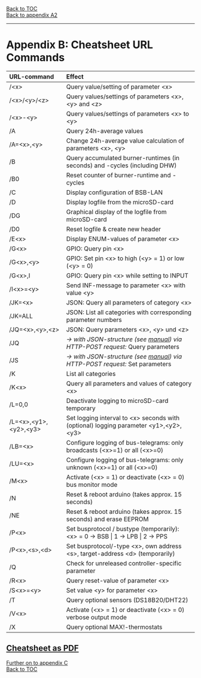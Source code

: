 [Back to TOC](toc.md)  
[Back to appendix A2](appendix_a2.md)    
   
--- 

    

# Appendix B: Cheatsheet URL Commands


| URL-command           | Effect                                                                    |
|:----------------------|:------------------------------------------------------------------------------|
|  /\<x\>               | Query value/setting of parameter \<x\>
|  /\<x\>/<y\>/<z\>     | Query values/settings of parameters \<x\>, \<y\> and \<z\>   
|  /\<x\>-\<y\>         | Query values/settings of parameters \<x\> to \<y\>  
|  /A                   | Query 24h-average values  
|  /A=\<x\>,\<y\>       | Change 24h-average value calculation of parameters \<x\>, \<y\>  
|  /B                   | Query accumulated burner-runtimes (in seconds) and -cycles (including DHW)  
|  /B0                  | Reset counter of burner-runtime and -cycles  
|  /C                   | Display configuration of BSB-LAN  
|  /D                   | Display logfile from the microSD-card  
|  /DG                  | Graphical display of the logfile from microSD-card  
|  /D0                  | Reset logfile & create new header  
|  /E\<x\>              | Display ENUM-values of parameter \<x\>  
|  /G\<x\>              | GPIO: Query pin \<x\>  
|  /G\<x\>,\<y\>        | GPIO: Set pin \<x\> to high (\<y\> = 1) or low (\<y\> = 0)  
|  /G\<x\>,I            | GPIO: Query pin \<x\> while setting to INPUT  
|  /I\<x\>=\<y\>        | Send INF-message to parameter \<x\> with value \<y\>  
|  /JK=\<x\>         	| JSON: Query all parameters of category \<x\>  
|  /JK=ALL          	   | JSON: List all categories with corresponding parameter numbers  
|  /JQ=\<x\>,\<y\>,\<z\>      | JSON: Query parameters \<x\>, \<y\> und \<z\>  
|  /JQ                  | *→ with JSON-structure (see [manual](https://1coderookie.github.io/BSB-LPB-LAN/kap08.html#824-abrufen-und-steuern-mittels-json)) via HTTP-POST request:* Query parameters
|  /JS                  | *→ with JSON-structure (see [manual](https://1coderookie.github.io/BSB-LPB-LAN/kap08.html#824-abrufen-und-steuern-mittels-json)) via HTTP-POST request:* Set parameters
|  /K                   | List all categories  
|  /K\<x\>              | Query all parameters and values of category \<x\>  
|  /L=0,0               | Deactivate logging to microSD-card temporary  
|  /L=\<x\>,\<y1\>,\<y2\>,\<y3\>       | Set logging interval to \<x\> seconds with (optional) logging parameter \<y1\>,\<y2\>,\<y3\>  
|  /LB=\<x\>            | Configure logging of bus-telegrams: only broadcasts (\<x\>=1) or all (\<x\>=0)  
|  /LU=\<x\>            | Configure logging of bus-telegrams: only unknown (\<x\>=1) or all (\<x\>=0)  
|  /M\<x\>              | Activate (\<x\> = 1) or deactivate (\<x\> = 0) bus monitor mode  
|  /N                   | Reset & reboot arduino (takes approx. 15 seconds)  
|  /NE                  | Reset & reboot arduino (takes approx. 15 seconds) and erase EEPROM 
|  /P\<x\>              | Set busprotocol / bustype (temporarily): \<x\> = 0 → BSB \| 1 → LPB \| 2 → PPS  
|  /P\<x\>,\<s\>,\<d\>  | Set busprotocol/-type \<x\>, own address \<s\>, target-address \<d\> (temporarily)  
|  /Q                   | Check for unreleased controller-specific parameter  
|  /R\<x\>              | Query reset-value of parameter \<x\>  
|  /S\<x\>=\<y\>        | Set value \<y\> for parameter \<x\>  
|  /T                   | Query optional sensors (DS18B20/DHT22)  
|  /V\<x\>              | Activate (\<x\> = 1) or deactivate (\<x\> = 0) verbose output mode  
|  /X                   | Query optional MAX!-thermostats  

       
[Cheatsheet as PDF](https://github.com/1coderookie/BSB-LPB-LAN_EN/raw/master/Cheatsheet_URL-commands_EN.pdf)  
---  

[Further on to appendix C](appendix_c.md)      
[Back to TOC](toc.md)   

